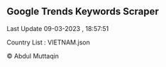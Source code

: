

## Google Trends Keywords Scraper 
 
Last Update 09-03-2023 , 18:57:51

Country List :
VIETNAM.json



© Abdul Muttaqin 
